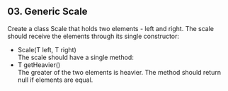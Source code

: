 ## 03. Generic Scale

Create a class Scale<T> that holds two elements - left and right. The scale should receive the elements through its single constructor:
- Scale(T left, T right)<br>
The scale should have a single method: 
- T getHeavier()<br>
The greater of the two elements is heavier. The method should return null if elements are equal.
